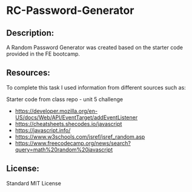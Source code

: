 # RC-Password-Generator

## Description:

A Random Password Generator was created based on the starter code provided in the FE bootcamp.




## Resources:

To complete this task I used information from different sources such as:


Starter code from class repo - unit 5 challenge

* https://developer.mozilla.org/en-US/docs/Web/API/EventTarget/addEventListener
* https://cheatsheets.shecodes.io/javascript
* https://javascript.info/
* https://www.w3schools.com/jsref/jsref_random.asp
* https://www.freecodecamp.org/news/search?query=math%20random%20javascript




## License:
Standard MIT License